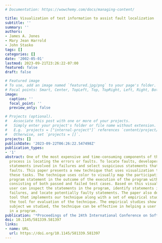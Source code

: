 ```yaml
---
# Documentation: https://wowchemy.com/docs/managing-content/

title: Visualization of test information to assist fault localization
subtitle: ''
summary: ''
authors:
- James A. Jones
- Mary Jean Harrold
- John Stasko
tags: []
categories: []
date: '2002-05-01'
lastmod: 2023-09-21T23:26:22-07:00
featured: false
draft: false

# Featured image
# To use, add an image named `featured.jpg/png` to your page's folder.
# Focal points: Smart, Center, TopLeft, Top, TopRight, Left, Right, BottomLeft, Bottom, BottomRight.
image:
  caption: ''
  focal_point: ''
  preview_only: false

# Projects (optional).
#   Associate this post with one or more of your projects.
#   Simply enter your project's folder or file name without extension.
#   E.g. `projects = ["internal-project"]` references `content/project/deep-learning/index.md`.
#   Otherwise, set `projects = []`.
projects: []
publishDate: '2023-09-22T06:26:22.547498Z'
publication_types:
- '1'
abstract: One of the most expensive and time-consuming components of the debugging
  process is locating the errors or faults. To locate faults, developers must identify
  statements involved in failures and select suspicious statements that might contain
  faults. This paper presents a new technique that uses visualization to assist with
  these tasks. The technique uses color to visually map the participation of each
  program statement in the outcome of the execution of the program with a test suite,
  consisting of both passed and failed test cases. Based on this visual mapping, a
  user can inspect the statements in the program, identify statements involved in
  failures, and locate potentially faulty statements. The paper also describes a prototype
  tool that implements our technique along with a set of empirical studies that use
  the tool for evaluation of the technique. The empirical studies show that, for the
  subject we studied, the technique can be effective in helping a user locate faults
  in a program.
publication: '*Proceedings of the 24th International Conference on Software Engineering*'
doi: 10.1145/581339.581397
links:
- name: URL
  url: https://doi.org/10.1145/581339.581397
---
```


